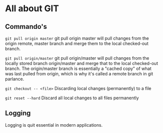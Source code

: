 # All about GIT


## Commando's

`git pull origin master`
git pull origin master will pull changes from the origin remote, master branch and merge them to the local checked-out branch.

`git pull origin/master`
git pull origin/master will pull changes from the locally stored branch origin/master and merge that to the local checked-out branch. The origin/master branch is essentially a "cached copy" of what was last pulled from origin, which is why it's called a remote branch in git parlance. 

`git checkout -- <file>`
Discarding local changes (permanently) to a file

`git reset --hard`
Discard all local changes to all files permanently


## Logging
Logging is quit essential in modern applications.


